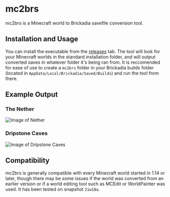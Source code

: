# mc2brs

mc2brs is a Minecraft world to Brickadia savefile conversion tool.

## Installation and Usage

You can install the executable from the [releases](https://github.com/kmschr/mc2brs/releases) tab. The tool will look for your Minecraft worlds in the standard installation folder, and will output converted saves in whatever folder it's being ran from. It is reccomended for ease of use to create a `mc2brs` folder in your Brickadia builds folder (located in `AppData/Local/Brickadia/Saved/Builds`) and run the tool from there.

## Example Output

### The Nether
![Image of Nether](img/nether.png)

### Dripstone Caves
![Image of Dripstone Caves](img/dripstone.png)

## Compatibility

mc2brs is generally compatible with every Minecraft world started in 1.14 or later, though there may be some issues if the world was converted from an earlier version or if a world editing tool such as MCEdit or WorldPainter was used. It has been tested on snapshot `21w18a`.